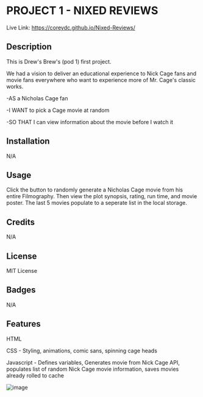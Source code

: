 # PROJECT 1 - NIXED REVIEWS

Live Link: https://coreydc.github.io/Nixed-Reviews/

## Description

This is Drew's Brew's (pod 1) first project. 

We had a vision to deliver an educational experience to Nick Cage fans and movie fans everywhere who want to experience more of Mr. Cage's classic works. 

-AS a Nicholas Cage fan

-I WANT to pick a Cage movie at random

-SO THAT I can view information about the movie before I watch it

## Installation

N/A

## Usage

Click the button to randomly generate a Nicholas Cage movie from his entire Filmography. Then view the plot synopsis, rating, run time, and movie poster. The last 5 movies populate to a seperate list in the local storage.

## Credits

N/A

## License

MIT License

## Badges

N/A

## Features

HTML

CSS - Styling, animations, comic sans, spinning cage heads

Javascript - Defines variables, Generates movie from Nick Cage API, populates list of random Nick Cage movie information, saves movies already rolled to cache

![image](https://user-images.githubusercontent.com/119004668/215641364-bd883299-315a-448b-9f88-6c3e22765616.png)

